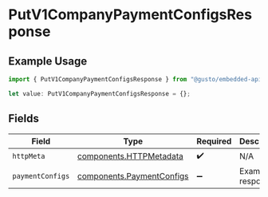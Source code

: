 # PutV1CompanyPaymentConfigsResponse

## Example Usage

```typescript
import { PutV1CompanyPaymentConfigsResponse } from "@gusto/embedded-api/models/operations/putv1companypaymentconfigs.js";

let value: PutV1CompanyPaymentConfigsResponse = {};
```

## Fields

| Field                                                                  | Type                                                                   | Required                                                               | Description                                                            |
| ---------------------------------------------------------------------- | ---------------------------------------------------------------------- | ---------------------------------------------------------------------- | ---------------------------------------------------------------------- |
| `httpMeta`                                                             | [components.HTTPMetadata](../../models/components/httpmetadata.md)     | :heavy_check_mark:                                                     | N/A                                                                    |
| `paymentConfigs`                                                       | [components.PaymentConfigs](../../models/components/paymentconfigs.md) | :heavy_minus_sign:                                                     | Example response                                                       |